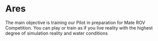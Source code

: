 # Ares
The main objective is training our Pilot in preparation for Mate ROV Competition. You can play or train as if you live reality with the highest degree of simulation reality and water conditions
